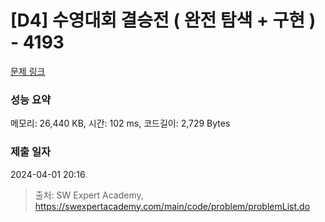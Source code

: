 # [D4] 수영대회 결승전 ( 완전 탐색 + 구현 ) - 4193 

[문제 링크](https://swexpertacademy.com/main/code/problem/problemDetail.do?contestProbId=AWKaG6_6AGQDFARV) 

### 성능 요약

메모리: 26,440 KB, 시간: 102 ms, 코드길이: 2,729 Bytes

### 제출 일자

2024-04-01 20:16



> 출처: SW Expert Academy, https://swexpertacademy.com/main/code/problem/problemList.do